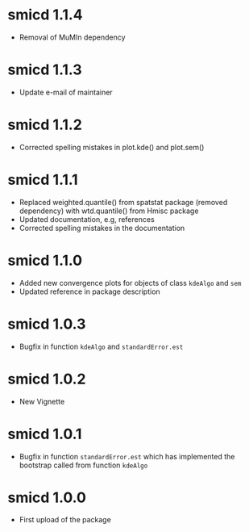 # smicd 1.1.4

* Removal of MuMIn dependency

# smicd 1.1.3

* Update e-mail of maintainer

# smicd 1.1.2

* Corrected spelling mistakes in plot.kde() and plot.sem()

# smicd 1.1.1

* Replaced weighted.quantile() from spatstat package (removed dependency) with wtd.quantile() from Hmisc package
* Updated documentation, e.g, references
* Corrected spelling mistakes in the documentation

# smicd 1.1.0

* Added new convergence plots for objects of class `kdeAlgo` and `sem`
* Updated reference in package description

# smicd 1.0.3

* Bugfix in function `kdeAlgo` and `standardError.est`

# smicd 1.0.2

* New Vignette

# smicd 1.0.1
  
* Bugfix in function `standardError.est` which has implemented the bootstrap called from function `kdeAlgo`

# smicd 1.0.0
  
* First upload of the package


